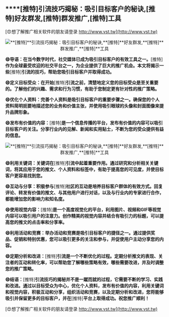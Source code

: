 ## ****[推特]**引流技巧揭秘：吸引目标客户的秘诀,**[推特]**好友群发,**[推特]**群发推广,**[推特]**工具**

[😍想了解推广相关软件的朋友请登录 http://www.vst.tw](http://www.vst.tw)

 <center><img src="https://vst.tw/MP4/tuiguang/png/3.png" alt="**[推特]**引流技巧揭秘：吸引目标客户的秘诀,**[推特]**好友群发,**[推特]**群发推广,**[推特]**工具"></center>

**😄导语：在当今数字时代，社交媒体已成为吸引目标客户的有效工具之一。**[推特]**作为全球最受欢迎的社交平台之一，为企业提供了巨大的推广机会。本文将揭示一些**[推特]**引流的技巧，帮助您吸引目标客户并取得成功。**

**😄定义目标受众：在开始**[推特]**引流之前，清楚地定义您的目标受众是至关重要的。了解他们的兴趣、需求和行为习惯，有助于您制定更有针对性的推广策略。**

**😄优化个人资料：完善个人资料是吸引目标客户的重要步骤之一。确保您的个人资料简明扼要地描述您的业务和价值主张，并使用吸引眼球的头像和封面图像来提升品牌形象。**

**😄发布有价值的内容：**[推特]**是一个信息传播的平台，发布有价值的内容可以吸引目标客户的关注。分享行业内的见解、新闻和实用贴士，不断为您的受众提供有益的信息。**

 <center><img src="https://vst.tw/MP4/tuiguang/png/2.png" alt="**[推特]**引流技巧揭秘：吸引目标客户的秘诀,**[推特]**好友群发,**[推特]**群发推广,**[推特]**工具"></center>

**😄利用关键词：关键词在**[推特]**引流中起着重要作用。通过研究和分析相关关键词，将其应用于您的推文、个人资料和标签中，有助于提高您的可见度，并使目标客户更容易找到您。**

**😄互动与分享：积极参与**[推特]**社区的互动是培养目标客户群体的有效方式。回复评论、转发有价值的推文、与其他用户进行对话，以及与行业内的专家进行合作，都能增加您的影响力和知名度。**

**😄使用视觉内容：**[推特]**是一个高度视觉化的平台，利用图片、视频和GIF等视觉内容可以吸引用户的注意力。创作精美的视觉内容并结合有吸引力的标题，可以提高您的推文的点击率和分享率。**

**😄利用活动和竞赛：举办活动和竞赛是吸引目标客户的捷径之一。通过提供奖品、促销和特别优惠，您可以吸引更多的关注和参与，并促使用户主动分享您的内容。**

**😄定期分析和改进：**[推特]**引流是一个不断优化的过程。定期分析推文的表现、关注者的互动和转化率，可以帮助您了解哪些策略有效，哪些需要改进，并及时调整您的推广策略。**

**😄结语：**[推特]**引流技巧的揭秘并不是一蹴而就的过程，它需要不断的学习、实践和改进。通过以目标受众为中心，优化个人资料，发布有价值的内容，利用关键词和视觉内容，积极互动和分享，组织活动和竞赛，以及定期分析和改进，您将能够吸引并保留更多的目标客户，并在**[推特]**平台上取得成功。祝您推广顺利！**

[😍想了解推广相关软件的朋友请登录 http://www.vst.tw](http://www.vst.tw)



